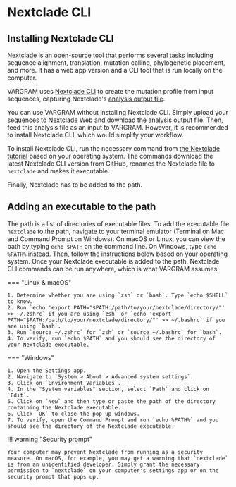 # Nextclade CLI

## Installing Nextclade CLI

[Nextclade](https://clades.nextstrain.org/) is an open-source tool that performs several tasks including sequence alignment, translation, mutation calling, phylogenetic placement, and more. It has a web app version and a CLI tool that is run locally on the computer. 

VARGRAM uses [Nextclade CLI](https://docs.nextstrain.org/projects/nextclade/en/stable/user/nextclade-cli/index.html) to create the mutation profile from input sequences, capturing Nextclade's [analysis output file](https://docs.nextstrain.org/projects/nextclade/en/stable/user/output-files/04-results-tsv.html). 

You can use VARGRAM without installing Nextclade CLI. Simply upload your sequences to [Nextclade Web]((https://clades.nextstrain.org/)) and download the analysis output file. Then, feed this analysis file as an input to VARGRAM. However, it is recommended to install Nextclade CLI, which would simplify your workflow.

To install Nextclade CLI, run the necessary command from [the Nextclade tutorial](https://docs.nextstrain.org/projects/nextclade/en/stable/user/nextclade-cli/installation/standalone.html) based on your operating system. The commands download the latest Nextclade CLI version from GitHub, renames the Nextclade file to `nextclade` and makes it executable.

Finally, Nextclade has to be added to the path.

## Adding an executable to the path

The path is a list of directories of executable files. To add the executable file `nextclade` to the path, navigate to your terminal emulator (Terminal on Mac and Command Prompt on Windows). On macOS or Linux, you can view the path by typing `echo $PATH` on the command line. On Windows, type `echo %PATH%` instead. Then, follow the instructions below based on your operating system. Once your Nextclade executable is added to the path, Nextclade CLI commands can be run anywhere, which is what VARGRAM assumes.

=== "Linux &  macOS"

    1. Determine whether you are using `zsh` or `bash`. Type `echo $SHELL` to know. 
    2. Run `echo 'export PATH="$PATH:/path/to/your/nextclade/directory/"' >> ~/.zshrc` if you are using `zsh` or `echo 'export PATH="$PATH:/path/to/your/nextclade/directory/"' >> ~/.bashrc` if you are using `bash`.
    3. Run `source ~/.zshrc` for `zsh` or `source ~/.bashrc` for `bash`.
    4. To verify, run `echo $PATH` and you should see the directory of your Nextclade executable. 

=== "Windows"

    1. Open the Settings app.
    2. Navigate to `System > About > Advanced system settings`.
    3. Click on `Environment Variables`.
    4. In the "System variables" section, select `Path` and click on `Edit`.
    5. Click on `New` and then type or paste the path of the directory containing the Nextclade executable.
    6. Click `OK` to close the pop-up windows.
    7. To verify, open the Command Prompt and run `echo %PATH%` and you should see the directory of the Nextclade executable.

!!! warning "Security prompt"

    Your computer may prevent Nextclade from running as a security measure. On macOS, for example, you may get a warning that `nextclade` is from an unidentified developer. Simply grant the necessary permission to `nextclade` on your computer's settings app or on the security prompt that pops up.
